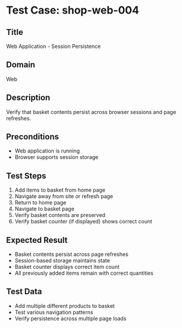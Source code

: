 # Test Case: shop-web-004

## Title
Web Application - Session Persistence

## Domain
Web

## Description
Verify that basket contents persist across browser sessions and page refreshes.

## Preconditions
- Web application is running
- Browser supports session storage

## Test Steps
1. Add items to basket from home page
2. Navigate away from site or refresh page
3. Return to home page
4. Navigate to basket page
5. Verify basket contents are preserved
6. Verify basket counter (if displayed) shows correct count

## Expected Result
- Basket contents persist across page refreshes
- Session-based storage maintains state
- Basket counter displays correct item count
- All previously added items remain with correct quantities

## Test Data
- Add multiple different products to basket
- Test various navigation patterns
- Verify persistence across multiple page loads